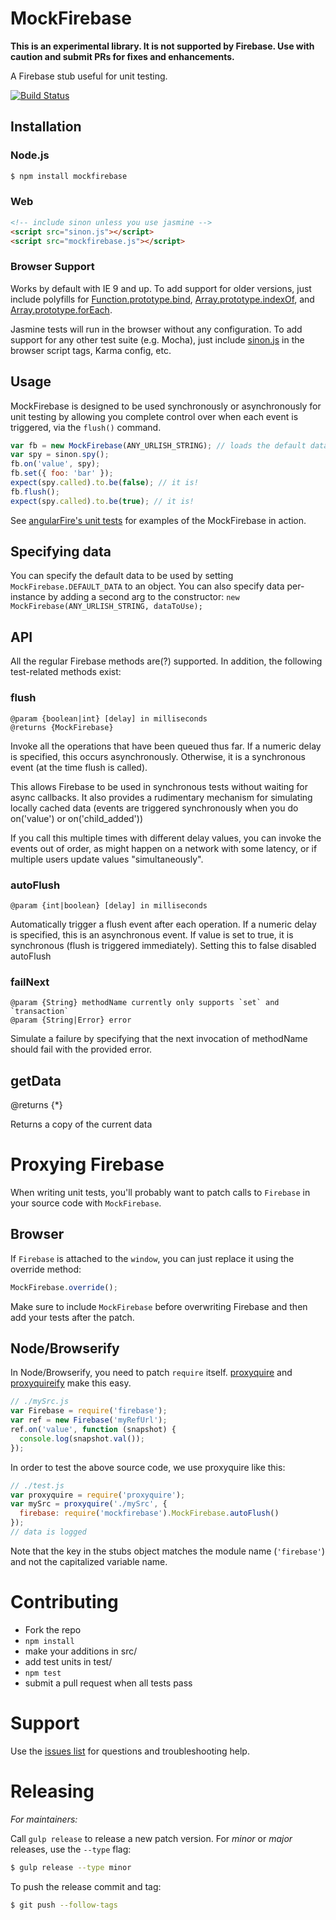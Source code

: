 MockFirebase
============

**This is an experimental library. It is not supported by Firebase. Use with caution and submit PRs for fixes and enhancements.**

A Firebase stub useful for unit testing.

[![Build Status](https://travis-ci.org/katowulf/mockfirebase.svg?branch=master)](https://travis-ci.org/katowulf/mockfirebase)

## Installation

### Node.js

```bash
$ npm install mockfirebase
```

### Web
```html
<!-- include sinon unless you use jasmine -->
<script src="sinon.js"></script>
<script src="mockfirebase.js"></script>
```
### Browser Support

Works by default with IE 9 and up. To add support for older versions, just include polyfills for [Function.prototype.bind](https://developer.mozilla.org/en-US/docs/Web/JavaScript/Reference/Global_Objects/Function/bind#Compatibility),
[Array.prototype.indexOf](https://developer.mozilla.org/en-US/docs/Web/JavaScript/Reference/Global_Objects/Array/indexOf#Polyfill), and [Array.prototype.forEach](https://developer.mozilla.org/en-US/docs/Web/JavaScript/Reference/Global_Objects/Array/forEach#Polyfill).

Jasmine tests will run in the browser without any configuration. To add support for any other test suite (e.g. Mocha),
just include [sinon.js](http://sinonjs.org/) in the browser script tags, Karma config, etc.

## Usage

MockFirebase is designed to be used synchronously or asynchronously for unit testing by allowing you complete
control over when each event is triggered, via the `flush()` command.

```js
var fb = new MockFirebase(ANY_URLISH_STRING); // loads the default data
var spy = sinon.spy();
fb.on('value', spy);
fb.set({ foo: 'bar' });
expect(spy.called).to.be(false); // it is!
fb.flush();
expect(spy.called).to.be(true); // it is!
```

See [angularFire's unit tests](https://github.com/firebase/angularFire/blob/master/tests/unit/AngularFire.spec.js) for examples of the MockFirebase in action.

## Specifying data

You can specify the default data to be used by setting `MockFirebase.DEFAULT_DATA` to an object. You can also
specify data per-instance by adding a second arg to the constructor:  `new MockFirebase(ANY_URLISH_STRING, dataToUse);`

## API

All the regular Firebase methods are(?) supported. In addition, the following test-related methods exist:

### flush

    @param {boolean|int} [delay] in milliseconds
    @returns {MockFirebase}

Invoke all the operations that have been queued thus far. If a numeric delay is specified, this
occurs asynchronously. Otherwise, it is a synchronous event (at the time flush is called).

This allows Firebase to be used in synchronous tests without waiting for async callbacks. It also
provides a rudimentary mechanism for simulating locally cached data (events are triggered
synchronously when you do on('value') or on('child_added'))

If you call this multiple times with different delay values, you can invoke the events out
of order, as might happen on a network with some latency, or if multiple users update values "simultaneously".

### autoFlush

    @param {int|boolean} [delay] in milliseconds

Automatically trigger a flush event after each operation. If a numeric delay is specified, this is an
asynchronous event. If value is set to true, it is synchronous (flush is triggered immediately). Setting
this to false disabled autoFlush

### failNext

    @param {String} methodName currently only supports `set` and `transaction`
    @param {String|Error} error

Simulate a failure by specifying that the next invocation of methodName should fail with the provided error.

## getData

@returns {*}

Returns a copy of the current data

# Proxying Firebase

When writing unit tests, you'll probably want to patch calls to `Firebase` in your source code with `MockFirebase`. 

## Browser

If `Firebase` is attached to the `window`, you can just replace it using the override method:

```js
MockFirebase.override();
```

Make sure to include `MockFirebase` before overwriting Firebase and then add your tests after the patch.

## Node/Browserify
In Node/Browserify, you need to patch `require` itself. [proxyquire](https://github.com/thlorenz/proxyquire) and [proxyquireify](https://github.com/thlorenz/proxyquireify) make this easy.

```js
// ./mySrc.js
var Firebase = require('firebase');
var ref = new Firebase('myRefUrl');
ref.on('value', function (snapshot) {
  console.log(snapshot.val());
});
```

In order to test the above source code, we use proxyquire like this:

```js
// ./test.js
var proxyquire = require('proxyquire');
var mySrc = proxyquire('./mySrc', {
  firebase: require('mockfirebase').MockFirebase.autoFlush()
});
// data is logged
```

Note that the key in the stubs object matches the module name (`'firebase'`) and not the capitalized variable name. 

# Contributing

 - Fork the repo
 - `npm install`
 - make your additions in src/
 - add test units in test/
 - `npm test`
 - submit a pull request when all tests pass

# Support

Use the [issues list](https://github.com/katowulf/mockfirebase/issues) for questions and troubleshooting help.

# Releasing

*For maintainers:*

Call `gulp release` to release a new patch version. For *minor* or *major* releases, use the `--type` flag:

```bash
$ gulp release --type minor
```

To push the release commit and tag:

```bash
$ git push --follow-tags
```
